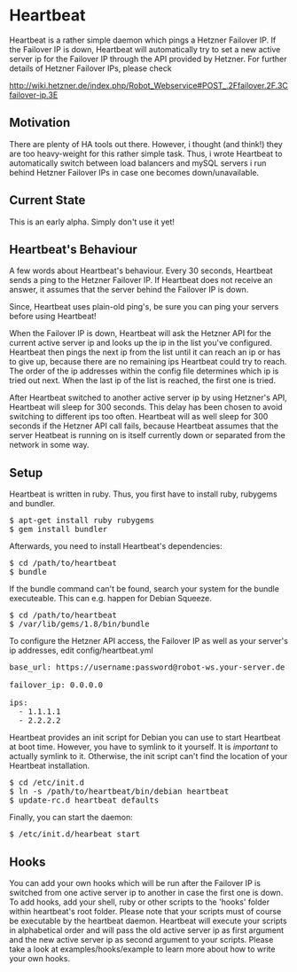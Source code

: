 
# Heartbeat

Heartbeat is a rather simple daemon which pings a Hetzner Failover IP. If the
Failover IP is down, Heartbeat will automatically try to set a new active server
ip for the Failover IP through the API provided by Hetzner. For further details
of Hetzner Failover IPs, please check

http://wiki.hetzner.de/index.php/Robot_Webservice#POST_.2Ffailover.2F.3Cfailover-ip.3E

## Motivation

There are plenty of HA tools out there. However, i thought (and think!) they
are too heavy-weight for this rather simple task. Thus, i wrote Heartbeat to
automatically switch between load balancers and mySQL servers i run behind
Hetzner Failover IPs in case one becomes down/unavailable.

## Current State

This is an early alpha. Simply don't use it yet!

## Heartbeat's Behaviour

A few words about Heartbeat's behaviour. Every 30 seconds, Heartbeat sends a
ping to the Hetzner Failover IP. If Heartbeat does not receive an answer, it
assumes that the server behind the Failover IP is down.

Since, Heartbeat uses plain-old ping's, be sure you can ping your servers
before using Heartbeat!

When the Failover IP is down, Heartbeat will ask the Hetzner API for the
current active server ip and looks up the ip in the list you've configured.
Heartbeat then pings the next ip from the list until it can reach an ip or has
to give up, because there are no remaining ips Heartbeat could try to reach.
The order of the ip addresses within the config file determines which ip is
tried out next. When the last ip of the list is reached, the first one is
tried.

After Heartbeat switched to another active server ip by using Hetzner's API,
Heartbeat will sleep for 300 seconds. This delay has been chosen to avoid
switching to different ips too often. Heartbeat will as well sleep for 300
seconds if the Hetzner API call fails, because Heartbeat assumes that the
server Heatbeat is running on is itself currently down or separated from the
network in some way.

## Setup

Heartbeat is written in ruby. Thus, you first have to install ruby, rubygems
and bundler.

<pre>
$ apt-get install ruby rubygems
$ gem install bundler
</pre>

Afterwards, you need to install Heartbeat's dependencies:

<pre>
$ cd /path/to/heartbeat
$ bundle
</pre>

If the bundle command can't be found, search your system for the bundle
executeable. This can e.g. happen for Debian Squeeze.

<pre>
$ cd /path/to/heartbeat
$ /var/lib/gems/1.8/bin/bundle
</pre>

To configure the Hetzner API access, the Failover IP as well as your server's
ip addresses, edit config/heartbeat.yml

<pre>
base_url: https://username:password@robot-ws.your-server.de

failover_ip: 0.0.0.0

ips:
  - 1.1.1.1
  - 2.2.2.2
</pre>

Heartbeat provides an init script for Debian you can use to start Heartbeat at
boot time. However, you have to symlink to it yourself. It is *important* to
actually symlink to it. Otherwise, the init script can't find the location of
your Heartbeat installation.

<pre>
$ cd /etc/init.d
$ ln -s /path/to/heartbeat/bin/debian heartbeat
$ update-rc.d heartbeat defaults
</pre>

Finally, you can start the daemon:

<pre>
$ /etc/init.d/hearbeat start
</pre>

## Hooks

You can add your own hooks which will be run after the Failover IP is switched
from one active server ip to another in case the first one is down. To add hooks,
add your shell, ruby or other scripts to the 'hooks' folder within heartbeat's
root folder. Please note that your scripts must of course be executable by the
heartbeat daemon. Heartbeat will execute your scripts in alphabetical order and
will pass the old active server ip as first argument and the new active server
ip as second argument to your scripts. Please take a look at
examples/hooks/example to learn more about how to write your own hooks.

